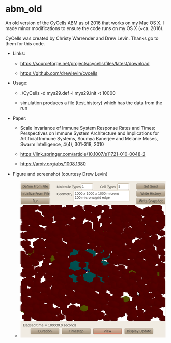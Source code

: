 # abm_old

An old version of the CyCells ABM as of 2016 that works on my Mac OS X.
I made minor modifications to ensure the code runs on my OS X (~ca. 2016).

CyCells was created by Christy Warrender and Drew Levin. Thanks go to them for this code.


* Links:

   * https://sourceforge.net/projects/cycells/files/latest/download

   * https://github.com/drewlevin/cycells


* Usage:

   * ./CyCells -d mys29.def -i mys29.init -t 10000
  
   * simulation produces a file (test.history) which has the data from the run
  
  
* Paper:

   * Scale Invariance of Immune System Response Rates and Times: Perspectives on Immune System Architecture and Implications for Artificial Immune Systems, Soumya Banerjee and Melanie Moses, Swarm Intelligence, 4(4), 301-318, 2010
  
   * https://link.springer.com/article/10.1007/s11721-010-0048-2
  
   * https://arxiv.org/abs/1008.1380


* Figure and screenshot (courtesy Drew Levin)

    * ![screenshot of immune system ABM](CyCells-Screen.png)
   

